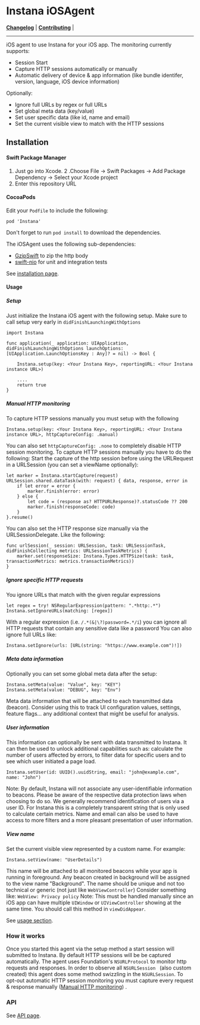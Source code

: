 # Instana iOSAgent

**[Changelog](CHANGELOG.md)** |
**[Contributing](CONTRIBUTING.md)** |

---

iOS agent to use Instana for your iOS app. The monitoring currently supports:

- Session Start
- Capture  HTTP sessions automatically or manually
- Automatic delivery of device & app information (like bundle identifer, version, language, iOS device information)

Optionally:

- Ignore full URLs by regex or full URLs
- Set global meta data (key/value)
- Set user specific data (like id, name and email)
- Set the current visible view to match with the HTTP sessions  


## Installation 

#### Swift Package Manager
1. Just go into Xcode.
2 .Choose File -> Swift Packages -> Add Package Dependency -> Select your Xcode project
3. Enter this repository URL 

#### CocoaPods
Edit your `Podfile` to include the following:

    pod 'Instana'    
Don't forget to run `pod install` to download the dependencies.

The iOSAgent uses the following sub-dependencies:
- [GzipSwift](https://github.com/1024jp/GzipSwift) to zip the http body
- [swift-nio](https://github.com/apple/swift-nio) for unit and integration tests


See [installation page](https://docs.instana.io/ecosystem/node-js/installation/).

#### Usage

##### Setup
Just initialize the Instana iOS agent with the following setup. Make sure to call setup very early in `didFinishLaunchingWithOptions`

```
import Instana

func application(_ application: UIApplication, didFinishLaunchingWithOptions launchOptions: [UIApplication.LaunchOptionsKey : Any]? = nil) -> Bool {
	
	Instana.setup(key: <Your Instana Key>, reportingURL: <Your Instana instance URL>)
	
	.... 
	return true
}
```

##### Manual HTTP monitoring
To capture HTTP sessions manually you must setup with the following

```
Instana.setup(key: <Your Instana Key>, reportingURL: <Your Instana instance URL>, httpCaptureConfig: .manual)
```

You can also set `httpCaptureConfig: .none` to completely disable HTTP session monitoring. 
To capture HTTP sessions manually you have to do the following: 
Start the capture of the http session before using the URLRequest in a URLSession (you can set a viewName optionally):

```
let marker = Instana.startCapture(request)
URLSession.shared.dataTask(with: request) { data, response, error in
    if let error = error {
    	marker.finish(error: error)
    } else {
    	let code = (response as? HTTPURLResponse)?.statusCode ?? 200
    	marker.finish(responseCode: code)
    }
}.resume()
```

You can also set the HTTP response size manually via the URLSessionDelegate. Like the following:

```
func urlSession(_ session: URLSession, task: URLSessionTask, didFinishCollecting metrics: URLSessionTaskMetrics) {
	marker.set(responseSize: Instana.Types.HTTPSize(task: task, transactionMetrics: metrics.transactionMetrics))
}
```

##### Ignore specific HTTP requests
You ignore URLs that match with the given regular expressions

```
let regex = try! NSRegularExpression(pattern: ".*http:.*")
Instana.setIgnoreURLs(matching: [regex])
```
With a regular expression (i.e. `/.*(&|\?)password=.*/i`) you can ignore all HTTP requests that contain any sensitive data like a password
You can also ignore full URLs like: 

```
Instana.setIgnore(urls: [URL(string: "https://www.example.com")!])
``` 

##### Meta data information
Optionally you can set some global meta data after the setup: 

```
Instana.setMeta(value: "Value", key: "KEY")
Instana.setMeta(value: "DEBUG", key: "Env")
```

Meta data information that will be attached to each transmitted data (beacon). Consider using this to track UI configuration values, settings, feature flags… any additional context that might be useful for analysis.


##### User information
This information can optionally be sent with data transmitted to Instana. It can then be used to unlock additional capabilities such as: calculate the number of users affected by errors, to filter data for specific users and to see which user initiated a page load.

```
Instana.setUser(id: UUID().uuidString, email: "john@example.com", name: "John")
```

Note: By default, Instana will not associate any user-identifiable information to beacons. Please be aware of the respective data protection laws when choosing to do so. We generally recommend identification of users via a user ID. For Instana this is a completely transparent string that is only used to calculate certain metrics. Name and email can also be used to have access to more filters and a more pleasant presentation of user information.

##### View name
Set the current visible view represented by a custom name. For example:

```
Instana.setView(name: "UserDetails")
```
This name will be attached to all monitored beacons while your app is running in foreground. Any beacon created in background will be assigned to the view name "Background".
The name should be unique and not too technical or generic (not just like `WebViewController`) Consider something like: `WebView: Privacy policy`
Note: This must be handled manually since an iOS app can have multiple `UIWindow` or `UIViewController` showing at the same time.
You should call this method in `viewDidAppear`.



See [usage section](https://docs.instana.io/ecosystem/node-js/installation/#native-extensions).

### How it works
Once you started this agent via the setup method a start session will submitted to Instana. 
By default HTTP sessions will be be captured automatically. The agent uses Foundation's `NSURLProtocol` to monitor http requests and responses. In order to observe all `NSURLSession ` (also custom created) this agent does some method swizzling in the `NSURLSession`.
To opt-out automatic HTTP session monitoring you must capture every request & response manually ([Manual HTTP monitoring](#manual-http-monitoring)) .  

### API

See [API page](https://docs.instana.io/ecosystem/node-js/api/).
